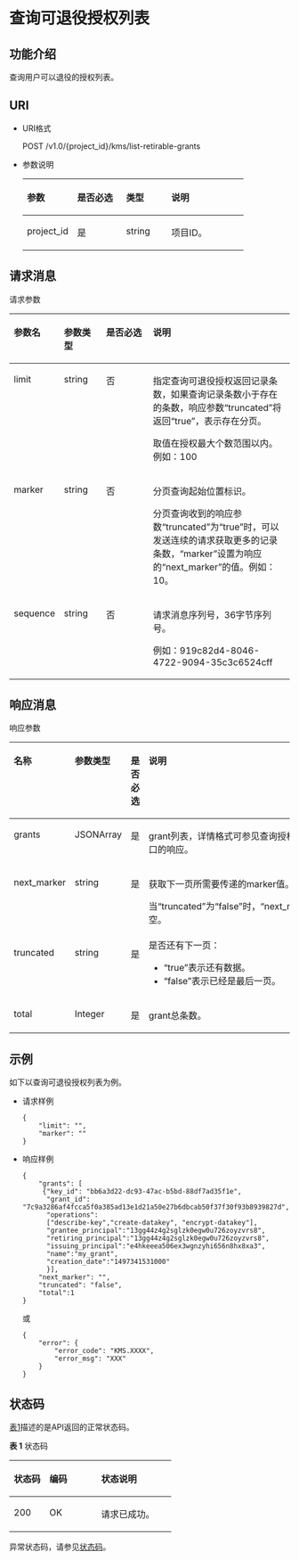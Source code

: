 # 查询可退役授权列表<a name="dew_02_0032"></a>

## 功能介绍<a name="s1731a14fb0144c79bf0fa90c694f34f7"></a>

查询用户可以退役的授权列表。

## URI<a name="se70c3e5518a04f60b06032524dddfef4"></a>

-   URI格式

    POST /v1.0/\{project\_id\}/kms/list-retirable-grants

-   参数说明

    <a name="t982da1e0196d4ec1a28d1fbff2cc8191"></a>
    <table><thead align="left"><tr id="r6e963322c1e740d181726d2f0e91df5a"><th class="cellrowborder" valign="top" width="22.74%" id="mcps1.1.5.1.1"><p id="a3b5bbe5a7f644fd3a74cecbfb3f7ed60"><a name="a3b5bbe5a7f644fd3a74cecbfb3f7ed60"></a><a name="a3b5bbe5a7f644fd3a74cecbfb3f7ed60"></a>参数</p>
    </th>
    <th class="cellrowborder" valign="top" width="22.18%" id="mcps1.1.5.1.2"><p id="ad98d2f62bd064b4e96ea922645197c24"><a name="ad98d2f62bd064b4e96ea922645197c24"></a><a name="ad98d2f62bd064b4e96ea922645197c24"></a>是否必选</p>
    </th>
    <th class="cellrowborder" valign="top" width="20.49%" id="mcps1.1.5.1.3"><p id="a3becf0b3aec9468984c2efc8d5abbea5"><a name="a3becf0b3aec9468984c2efc8d5abbea5"></a><a name="a3becf0b3aec9468984c2efc8d5abbea5"></a>类型</p>
    </th>
    <th class="cellrowborder" valign="top" width="34.589999999999996%" id="mcps1.1.5.1.4"><p id="a6bb6f1fe56a2454982832e8d56d354d8"><a name="a6bb6f1fe56a2454982832e8d56d354d8"></a><a name="a6bb6f1fe56a2454982832e8d56d354d8"></a>说明</p>
    </th>
    </tr>
    </thead>
    <tbody><tr id="r69bf37b65d3f446eab7b3f4d1b2fcec0"><td class="cellrowborder" valign="top" width="22.74%" headers="mcps1.1.5.1.1 "><p id="ae42d73592f58424ea93a11e52d2478dd"><a name="ae42d73592f58424ea93a11e52d2478dd"></a><a name="ae42d73592f58424ea93a11e52d2478dd"></a>project_id</p>
    </td>
    <td class="cellrowborder" valign="top" width="22.18%" headers="mcps1.1.5.1.2 "><p id="a56440c0f0ae34ba3b8033d1247673984"><a name="a56440c0f0ae34ba3b8033d1247673984"></a><a name="a56440c0f0ae34ba3b8033d1247673984"></a>是</p>
    </td>
    <td class="cellrowborder" valign="top" width="20.49%" headers="mcps1.1.5.1.3 "><p id="a1a4a71c11a4a45a58d0de2fbe009e9d9"><a name="a1a4a71c11a4a45a58d0de2fbe009e9d9"></a><a name="a1a4a71c11a4a45a58d0de2fbe009e9d9"></a>string</p>
    </td>
    <td class="cellrowborder" valign="top" width="34.589999999999996%" headers="mcps1.1.5.1.4 "><p id="a1314869d2dc147b38461e037d622f7b4"><a name="a1314869d2dc147b38461e037d622f7b4"></a><a name="a1314869d2dc147b38461e037d622f7b4"></a>项目ID。</p>
    </td>
    </tr>
    </tbody>
    </table>


## 请求消息<a name="seb7b7901701247fab30a59b76f1c7f93"></a>

请求参数 

<a name="table46221022101230"></a>
<table><thead align="left"><tr id="row9315574101230"><th class="cellrowborder" valign="top" width="16.35%" id="mcps1.1.5.1.1"><p id="p16364058101230"><a name="p16364058101230"></a><a name="p16364058101230"></a>参数名</p>
</th>
<th class="cellrowborder" valign="top" width="15.24%" id="mcps1.1.5.1.2"><p id="p50420322101230"><a name="p50420322101230"></a><a name="p50420322101230"></a>参数类型</p>
</th>
<th class="cellrowborder" valign="top" width="17.47%" id="mcps1.1.5.1.3"><p id="p57514295101230"><a name="p57514295101230"></a><a name="p57514295101230"></a>是否必选</p>
</th>
<th class="cellrowborder" valign="top" width="50.94%" id="mcps1.1.5.1.4"><p id="p28146304101230"><a name="p28146304101230"></a><a name="p28146304101230"></a>说明</p>
</th>
</tr>
</thead>
<tbody><tr id="row2638193101722"><td class="cellrowborder" valign="top" width="16.35%" headers="mcps1.1.5.1.1 "><p id="p5119285016439"><a name="p5119285016439"></a><a name="p5119285016439"></a>limit</p>
</td>
<td class="cellrowborder" valign="top" width="15.24%" headers="mcps1.1.5.1.2 "><p id="p5298019816439"><a name="p5298019816439"></a><a name="p5298019816439"></a>string</p>
</td>
<td class="cellrowborder" valign="top" width="17.47%" headers="mcps1.1.5.1.3 "><p id="p6353760916439"><a name="p6353760916439"></a><a name="p6353760916439"></a>否</p>
</td>
<td class="cellrowborder" valign="top" width="50.94%" headers="mcps1.1.5.1.4 "><p id="p187030631183"><a name="p187030631183"></a><a name="p187030631183"></a>指定查询可退役授权返回记录条数，如果查询记录条数小于存在的条数，响应参数<span class="parmname" id="parmname270646661183"><a name="parmname270646661183"></a><a name="parmname270646661183"></a>“truncated”</span>将返回<span class="parmvalue" id="parmvalue324607791183"><a name="parmvalue324607791183"></a><a name="parmvalue324607791183"></a>“true”</span>，表示存在分页。</p>
<p id="p4627274216439"><a name="p4627274216439"></a><a name="p4627274216439"></a>取值在授权最大个数范围以内。例如：100</p>
</td>
</tr>
<tr id="row35142504101726"><td class="cellrowborder" valign="top" width="16.35%" headers="mcps1.1.5.1.1 "><p id="p2967402816439"><a name="p2967402816439"></a><a name="p2967402816439"></a>marker</p>
</td>
<td class="cellrowborder" valign="top" width="15.24%" headers="mcps1.1.5.1.2 "><p id="p5478610716439"><a name="p5478610716439"></a><a name="p5478610716439"></a>string</p>
</td>
<td class="cellrowborder" valign="top" width="17.47%" headers="mcps1.1.5.1.3 "><p id="p848971516439"><a name="p848971516439"></a><a name="p848971516439"></a>否</p>
</td>
<td class="cellrowborder" valign="top" width="50.94%" headers="mcps1.1.5.1.4 "><p id="p1313368711816"><a name="p1313368711816"></a><a name="p1313368711816"></a>分页查询起始位置标识。</p>
<p id="p1657829916439"><a name="p1657829916439"></a><a name="p1657829916439"></a>分页查询收到的响应参数<span class="parmname" id="parmname6329291118537"><a name="parmname6329291118537"></a><a name="parmname6329291118537"></a>“truncated”</span>为<span class="parmvalue" id="parmvalue1710850818541"><a name="parmvalue1710850818541"></a><a name="parmvalue1710850818541"></a>“true”</span>时，可以发送连续的请求获取更多的记录条数，<span class="parmname" id="parmname2836570018548"><a name="parmname2836570018548"></a><a name="parmname2836570018548"></a>“marker”</span>设置为响应的<span class="parmvalue" id="parmvalue4673246418555"><a name="parmvalue4673246418555"></a><a name="parmvalue4673246418555"></a>“next_marker”</span>的值。例如：10。</p>
</td>
</tr>
<tr id="row59920057164255"><td class="cellrowborder" valign="top" width="16.35%" headers="mcps1.1.5.1.1 "><p id="p5386140416439"><a name="p5386140416439"></a><a name="p5386140416439"></a>sequence</p>
</td>
<td class="cellrowborder" valign="top" width="15.24%" headers="mcps1.1.5.1.2 "><p id="p69760516439"><a name="p69760516439"></a><a name="p69760516439"></a>string</p>
</td>
<td class="cellrowborder" valign="top" width="17.47%" headers="mcps1.1.5.1.3 "><p id="p5650607916439"><a name="p5650607916439"></a><a name="p5650607916439"></a>否</p>
</td>
<td class="cellrowborder" valign="top" width="50.94%" headers="mcps1.1.5.1.4 "><p id="p1358971416439"><a name="p1358971416439"></a><a name="p1358971416439"></a>请求消息序列号，36字节序列号。</p>
<p id="p5519856416439"><a name="p5519856416439"></a><a name="p5519856416439"></a>例如：919c82d4-8046-4722-9094-35c3c6524cff</p>
</td>
</tr>
</tbody>
</table>

## 响应消息<a name="sfadd53a5f4714e8f87811818d62d0296"></a>

响应参数 

<a name="t98d238e10953421e84a073707024c329"></a>
<table><thead align="left"><tr id="r144a2c52c5054c6d9243eb2ef3875a21"><th class="cellrowborder" valign="top" width="17.34%" id="mcps1.1.5.1.1"><p id="a9156e0b03f054d4e8547e0787f88a51b"><a name="a9156e0b03f054d4e8547e0787f88a51b"></a><a name="a9156e0b03f054d4e8547e0787f88a51b"></a>名称</p>
</th>
<th class="cellrowborder" valign="top" width="15.229999999999999%" id="mcps1.1.5.1.2"><p id="a39360acf5daf4c01a1ebddeff5d68a1c"><a name="a39360acf5daf4c01a1ebddeff5d68a1c"></a><a name="a39360acf5daf4c01a1ebddeff5d68a1c"></a>参数类型</p>
</th>
<th class="cellrowborder" valign="top" width="17.419999999999998%" id="mcps1.1.5.1.3"><p id="a1851157c81e14d7f82db752a5737195a"><a name="a1851157c81e14d7f82db752a5737195a"></a><a name="a1851157c81e14d7f82db752a5737195a"></a>是否必选</p>
</th>
<th class="cellrowborder" valign="top" width="50.01%" id="mcps1.1.5.1.4"><p id="a0097000016b14857972b7929bcaaa038"><a name="a0097000016b14857972b7929bcaaa038"></a><a name="a0097000016b14857972b7929bcaaa038"></a>说明</p>
</th>
</tr>
</thead>
<tbody><tr id="r3c4af7b36e9240d197ab56255e37b83c"><td class="cellrowborder" valign="top" width="17.34%" headers="mcps1.1.5.1.1 "><p id="p54751797164430"><a name="p54751797164430"></a><a name="p54751797164430"></a>grants</p>
</td>
<td class="cellrowborder" valign="top" width="15.229999999999999%" headers="mcps1.1.5.1.2 "><p id="p37234992104212"><a name="p37234992104212"></a><a name="p37234992104212"></a>JSONArray</p>
</td>
<td class="cellrowborder" valign="top" width="17.419999999999998%" headers="mcps1.1.5.1.3 "><p id="p63244409104212"><a name="p63244409104212"></a><a name="p63244409104212"></a>是</p>
</td>
<td class="cellrowborder" valign="top" width="50.01%" headers="mcps1.1.5.1.4 "><p id="p22523510104212"><a name="p22523510104212"></a><a name="p22523510104212"></a>grant列表，详情格式可参见查询授权列表接口的响应。</p>
</td>
</tr>
<tr id="row1195616116587"><td class="cellrowborder" valign="top" width="17.34%" headers="mcps1.1.5.1.1 "><p id="p5734209165853"><a name="p5734209165853"></a><a name="p5734209165853"></a>next_marker</p>
</td>
<td class="cellrowborder" valign="top" width="15.229999999999999%" headers="mcps1.1.5.1.2 "><p id="p61817781165853"><a name="p61817781165853"></a><a name="p61817781165853"></a>string</p>
</td>
<td class="cellrowborder" valign="top" width="17.419999999999998%" headers="mcps1.1.5.1.3 "><p id="p41184394165853"><a name="p41184394165853"></a><a name="p41184394165853"></a>是</p>
</td>
<td class="cellrowborder" valign="top" width="50.01%" headers="mcps1.1.5.1.4 "><p id="p40375092113058"><a name="p40375092113058"></a><a name="p40375092113058"></a>获取下一页所需要传递的marker值。</p>
<p id="p47601640165853"><a name="p47601640165853"></a><a name="p47601640165853"></a>当<span class="parmname" id="parmname5055090211312"><a name="parmname5055090211312"></a><a name="parmname5055090211312"></a>“truncated”</span>为<span class="parmvalue" id="parmvalue131990311317"><a name="parmvalue131990311317"></a><a name="parmvalue131990311317"></a>“false”</span>时，<span class="parmname" id="parmname37596411113113"><a name="parmname37596411113113"></a><a name="parmname37596411113113"></a>“next_marker”</span>为空。</p>
</td>
</tr>
<tr id="row63650114165815"><td class="cellrowborder" valign="top" width="17.34%" headers="mcps1.1.5.1.1 "><p id="p6312998165853"><a name="p6312998165853"></a><a name="p6312998165853"></a>truncated</p>
</td>
<td class="cellrowborder" valign="top" width="15.229999999999999%" headers="mcps1.1.5.1.2 "><p id="p41590848165853"><a name="p41590848165853"></a><a name="p41590848165853"></a>string</p>
</td>
<td class="cellrowborder" valign="top" width="17.419999999999998%" headers="mcps1.1.5.1.3 "><p id="p13415518165853"><a name="p13415518165853"></a><a name="p13415518165853"></a>是</p>
</td>
<td class="cellrowborder" valign="top" width="50.01%" headers="mcps1.1.5.1.4 "><div class="p" id="p12915177165853"><a name="p12915177165853"></a><a name="p12915177165853"></a>是否还有下一页：<a name="ul49127730165853"></a><a name="ul49127730165853"></a><ul id="ul49127730165853"><li><span class="parmname" id="parmname50168037113047"><a name="parmname50168037113047"></a><a name="parmname50168037113047"></a>“true”</span>表示还有数据。</li><li><span class="parmvalue" id="parmvalue30958336113051"><a name="parmvalue30958336113051"></a><a name="parmvalue30958336113051"></a>“false”</span>表示已经是最后一页。</li></ul>
</div>
</td>
</tr>
<tr id="row41123860163925"><td class="cellrowborder" valign="top" width="17.34%" headers="mcps1.1.5.1.1 "><p id="p37562908163928"><a name="p37562908163928"></a><a name="p37562908163928"></a>total</p>
</td>
<td class="cellrowborder" valign="top" width="15.229999999999999%" headers="mcps1.1.5.1.2 "><p id="p22696744163928"><a name="p22696744163928"></a><a name="p22696744163928"></a>Integer</p>
</td>
<td class="cellrowborder" valign="top" width="17.419999999999998%" headers="mcps1.1.5.1.3 "><p id="p26496943163928"><a name="p26496943163928"></a><a name="p26496943163928"></a>是</p>
</td>
<td class="cellrowborder" valign="top" width="50.01%" headers="mcps1.1.5.1.4 "><p id="p65877659163928"><a name="p65877659163928"></a><a name="p65877659163928"></a>grant总条数。</p>
</td>
</tr>
</tbody>
</table>

## 示例<a name="section122445141020"></a>

如下以查询可退役授权列表为例。

-   请求样例

    ```
    {
        "limit": "",
        "marker": ""
    }
    ```

-   响应样例

    ```
    {
        "grants": [
         {"key_id": "bb6a3d22-dc93-47ac-b5bd-88df7ad35f1e",
          "grant_id": "7c9a3286af4fcca5f0a385ad13e1d21a50e27b6dbcab50f37f30f93b8939827d",
          "operations": 
          ["describe-key","create-datakey", "encrypt-datakey"],
          "grantee_principal":"13gg44z4g2sglzk0egw0u726zoyzvrs8",
          "retiring_principal":"13gg44z4g2sglzk0egw0u726zoyzvrs8",
          "issuing_principal":"e4hkeeea506ex3wgnzyhi656n8hx8xa3",
          "name":"my_grant",
          "creation_date":"1497341531000"
          }],
        "next_marker": "",
        "truncated": "false",
        "total":1
    }
    ```

    或

    ```
    {
        "error": {
            "error_code": "KMS.XXXX",
            "error_msg": "XXX"
        }
    }
    ```


## 状态码<a name="section3454223421"></a>

[表1](#dew_02_0012_zh-cn_topic_0079615001_table20596071)描述的是API返回的正常状态码。

**表 1**  状态码

<a name="dew_02_0012_zh-cn_topic_0079615001_table20596071"></a>
<table><thead align="left"><tr id="dew_02_0012_zh-cn_topic_0079615001_row9746163"><th class="cellrowborder" valign="top" width="22%" id="mcps1.2.4.1.1"><p id="dew_02_0012_p57545694203043"><a name="dew_02_0012_p57545694203043"></a><a name="dew_02_0012_p57545694203043"></a>状态码</p>
</th>
<th class="cellrowborder" valign="top" width="32%" id="mcps1.2.4.1.2"><p id="dew_02_0012_p4531342288"><a name="dew_02_0012_p4531342288"></a><a name="dew_02_0012_p4531342288"></a>编码</p>
</th>
<th class="cellrowborder" valign="top" width="46%" id="mcps1.2.4.1.3"><p id="dew_02_0012_p30689603203043"><a name="dew_02_0012_p30689603203043"></a><a name="dew_02_0012_p30689603203043"></a>状态说明</p>
</th>
</tr>
</thead>
<tbody><tr id="dew_02_0012_zh-cn_topic_0079615001_row48621261"><td class="cellrowborder" valign="top" width="22%" headers="mcps1.2.4.1.1 "><p id="dew_02_0012_zh-cn_topic_0079615001_p46008046"><a name="dew_02_0012_zh-cn_topic_0079615001_p46008046"></a><a name="dew_02_0012_zh-cn_topic_0079615001_p46008046"></a>200</p>
</td>
<td class="cellrowborder" valign="top" width="32%" headers="mcps1.2.4.1.2 "><p id="dew_02_0012_p7538425819"><a name="dew_02_0012_p7538425819"></a><a name="dew_02_0012_p7538425819"></a>OK</p>
</td>
<td class="cellrowborder" valign="top" width="46%" headers="mcps1.2.4.1.3 "><p id="dew_02_0012_zh-cn_topic_0079615001_p35664277"><a name="dew_02_0012_zh-cn_topic_0079615001_p35664277"></a><a name="dew_02_0012_zh-cn_topic_0079615001_p35664277"></a>请求已成功。</p>
</td>
</tr>
</tbody>
</table>

异常状态码，请参见[状态码](状态码.md)。

